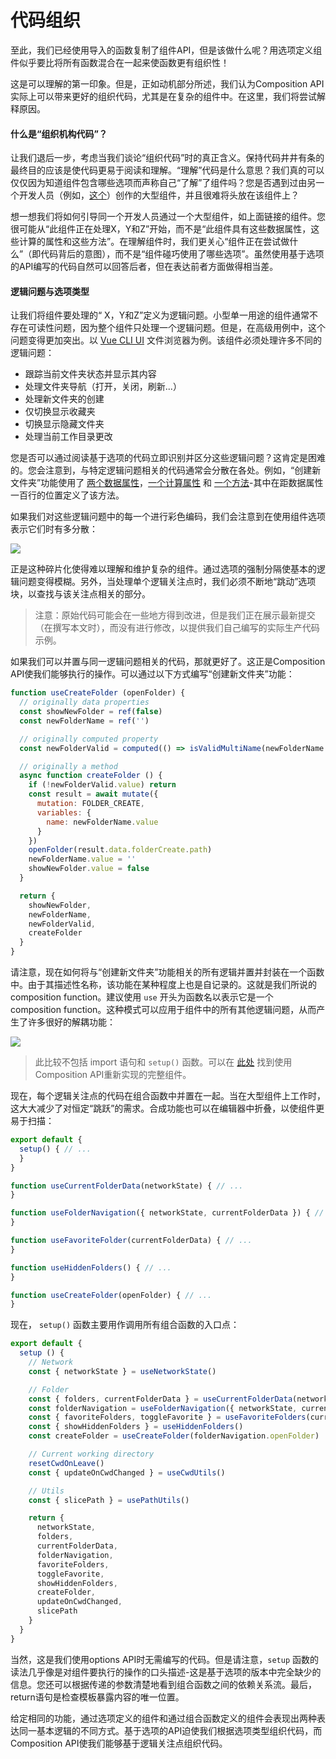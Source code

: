 # 代码组织

至此，我们已经使用导入的函数复制了组件API，但是该做什么呢？用选项定义组件似乎要比将所有函数混合在一起来使函数更有组织性！

这是可以理解的第一印象。但是，正如动机部分所述，我们认为Composition API实际上可以带来更好的组织代码，尤其是在复杂的组件中。在这里，我们将尝试解释原因。

#### 什么是“组织机构代码”？

让我们退后一步，考虑当我们谈论“组织代码”时的真正含义。保持代码井井有条的最终目的应该是使代码更易于阅读和理解。“理解”代码是什么意思？我们真的可以仅仅因为知道组件包含哪些选项而声称自己“了解”了组件吗？您是否遇到过由另一个开发人员（例如，[这个](https://github.com/vuejs/vue-cli/blob/a09407dd5b9f18ace7501ddb603b95e31d6d93c0/packages/@vue/cli-ui/src/components/folder/FolderExplorer.vue#L198-L404)）创作的大型组件，并且很难将头放在该组件上？

想一想我们将如何引导同一个开发人员通过一个大型组件，如上面链接的组件。您很可能从“此组件正在处理X，Y和Z”开始，而不是“此组件具有这些数据属性，这些计算的属性和这些方法”。在理解组件时，我们更关心“组件正在尝试做什么”（即代码背后的意图），而不是“组件碰巧使用了哪些选项”。虽然使用基于选项的API编写的代码自然可以回答后者，但在表达前者方面做得相当差。

#### 逻辑问题与选项类型

让我们将组件要处理的“ X，Y和Z”定义为逻辑问题。小型单一用途的组件通常不存在可读性问题，因为整个组件只处理一个逻辑问题。但是，在高级用例中，这个问题变得更加突出。以 [Vue CLI UI](https://github.com/vuejs/vue-cli/blob/a09407dd5b9f18ace7501ddb603b95e31d6d93c0/packages/@vue/cli-ui/src/components/folder/FolderExplorer.vue#L198-L404) 文件浏览器为例。该组件必须处理许多不同的逻辑问题：

* 跟踪当前文件夹状态并显示其内容
* 处理文件夹导航（打开，关闭，刷新...）
* 处理新文件夹的创建
* 仅切换显示收藏夹
* 切换显示隐藏文件夹
* 处理当前工作目录更改

您是否可以通过阅读基于选项的代码立即识别并区分这些逻辑问题？这肯定是困难的。您会注意到，与特定逻辑问题相关的代码通常会分散在各处。例如，“创建新文件夹”功能使用了 [两个数据属性](https://github.com/vuejs/vue-cli/blob/a09407dd5b9f18ace7501ddb603b95e31d6d93c0/packages/@vue/cli-ui/src/components/folder/FolderExplorer.vue#L221-L222)，[一个计算属性](https://github.com/vuejs/vue-cli/blob/a09407dd5b9f18ace7501ddb603b95e31d6d93c0/packages/@vue/cli-ui/src/components/folder/FolderExplorer.vue#L240) 和 [一个方法](https://github.com/vuejs/vue-cli/blob/a09407dd5b9f18ace7501ddb603b95e31d6d93c0/packages/@vue/cli-ui/src/components/folder/FolderExplorer.vue#L387)-其中在距数据属性一百行的位置定义了该方法。

如果我们对这些逻辑问题中的每一个进行彩色编码，我们会注意到在使用组件选项表示它们时有多分散：

![](https://user-images.githubusercontent.com/499550/62783021-7ce24400-ba89-11e9-9dd3-36f4f6b1fae2.png)

正是这种碎片化使得难以理解和维护复杂的组件。通过选项的强制分隔使基本的逻辑问题变得模糊。另外，当处理单个逻辑关注点时，我们必须不断地“跳动”选项块，以查找与该关注点相关的部分。

> 注意：原始代码可能会在一些地方得到改进，但是我们正在展示最新提交（在撰写本文时），而没有进行修改，以提供我们自己编写的实际生产代码示例。

如果我们可以并置与同一逻辑问题相关的代码，那就更好了。这正是Composition API使我们能够执行的操作。可以通过以下方式编写“创建新文件夹”功能：

```js
function useCreateFolder (openFolder) {
  // originally data properties
  const showNewFolder = ref(false)
  const newFolderName = ref('')

  // originally computed property
  const newFolderValid = computed(() => isValidMultiName(newFolderName.value))

  // originally a method
  async function createFolder () {
    if (!newFolderValid.value) return
    const result = await mutate({
      mutation: FOLDER_CREATE,
      variables: {
        name: newFolderName.value
      }
    })
    openFolder(result.data.folderCreate.path)
    newFolderName.value = ''
    showNewFolder.value = false
  }

  return {
    showNewFolder,
    newFolderName,
    newFolderValid,
    createFolder
  }
}
```

请注意，现在如何将与“创建新文件夹”功能相关的所有逻辑并置并封装在一个函数中。由于其描述性名称，该功能在某种程度上也是自记录的。这就是我们所说的 composition function。建议使用 ```use``` 开头为函数名以表示它是一个 composition function。这种模式可以应用于组件中的所有其他逻辑问题，从而产生了许多很好的解耦功能：

![](https://user-images.githubusercontent.com/499550/62783026-810e6180-ba89-11e9-8774-e7771c8095d6.png)

> 此比较不包括 import 语句和 ```setup()``` 函数。可以在 [此处](https://gist.github.com/yyx990803/8854f8f6a97631576c14b63c8acd8f2e) 找到使用Composition API重新实现的完整组件。

现在，每个逻辑关注点的代码在组合函数中并置在一起。当在大型组件上工作时，这大大减少了对恒定“跳跃”的需求。合成功能也可以在编辑器中折叠，以使组件更易于扫描：

```js
export default {
  setup() { // ...
  }
}

function useCurrentFolderData(networkState) { // ...
}

function useFolderNavigation({ networkState, currentFolderData }) { // ...
}

function useFavoriteFolder(currentFolderData) { // ...
}

function useHiddenFolders() { // ...
}

function useCreateFolder(openFolder) { // ...
}
```

现在， ```setup()``` 函数主要用作调用所有组合函数的入口点：

```js
export default {
  setup () {
    // Network
    const { networkState } = useNetworkState()

    // Folder
    const { folders, currentFolderData } = useCurrentFolderData(networkState)
    const folderNavigation = useFolderNavigation({ networkState, currentFolderData })
    const { favoriteFolders, toggleFavorite } = useFavoriteFolders(currentFolderData)
    const { showHiddenFolders } = useHiddenFolders()
    const createFolder = useCreateFolder(folderNavigation.openFolder)

    // Current working directory
    resetCwdOnLeave()
    const { updateOnCwdChanged } = useCwdUtils()

    // Utils
    const { slicePath } = usePathUtils()

    return {
      networkState,
      folders,
      currentFolderData,
      folderNavigation,
      favoriteFolders,
      toggleFavorite,
      showHiddenFolders,
      createFolder,
      updateOnCwdChanged,
      slicePath
    }
  }
}
```

当然，这是我们使用options API时无需编写的代码。但是请注意，```setup```  函数的读法几乎像是对组件要执行的操作的口头描述-这是基于选项的版本中完全缺少的信息。您还可以根据传递的参数清楚地看到组合函数之间的依赖关系流。最后，return语句是检查模板暴露内容的唯一位置。

给定相同的功能，通过选项定义的组件和通过组合函数定义的组件会表现出两种表达同一基本逻辑的不同方式。基于选项的API迫使我们根据选项类型组织代码，而Composition API使我们能够基于逻辑关注点组织代码。


